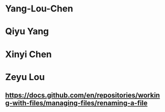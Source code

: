 # Yang-Lou-Chen
# Qiyu Yang
# Xinyi Chen
# Zeyu Lou
## https://docs.github.com/en/repositories/working-with-files/managing-files/renaming-a-file
